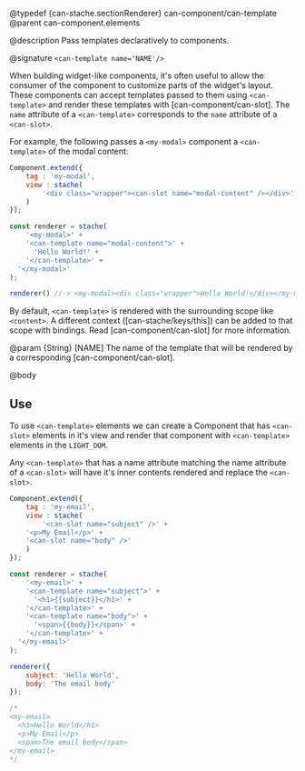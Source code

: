 @typedef {can-stache.sectionRenderer} can-component/can-template <can-template>
@parent can-component.elements

@description Pass templates declaratively to components.

@signature `<can-template name='NAME'/>`

When building widget-like components, it's often useful to allow the consumer of the
component to customize parts of the widget's layout.  These components can accept
templates passed to them using `<can-template>` and render these templates with
[can-component/can-slot].  The `name` attribute of a `<can-template>`
corresponds to the `name` attribute of a `<can-slot>`.

For example, the following passes a `<my-modal>` component a `<can-template>`
of the modal content:

```js
Component.extend({
	tag : 'my-modal',
	view : stache(
		'<div class="wrapper"><can-slot name="modal-content" /></div>'
	)
});

const renderer = stache(
	'<my-modal>' +
    '<can-template name="modal-content">' +
      'Hello World!' +
    '</can-template>' +
  '</my-modal>'
);

renderer() //-> <my-modal><div class="wrapper">Hello World!</div></my-modal>
```

By default, `<can-template>` is rendered with the surrounding scope
like `<content>`. A different context ([can-stache/keys/this]) can be added
to that scope with bindings.  Read [can-component/can-slot] for more information.

@param {String} [NAME] The name of the template that will be rendered by a corresponding
[can-component/can-slot].

@body

## Use

To use `<can-template>` elements we can create a Component that has `<can-slot>` elements in it's view
and render that component with `<can-template>` elements in the `LIGHT_DOM`.

Any `<can-template>` that has a name attribute matching the name attribute of a `<can-slot>` will
have it's inner contents rendered and replace the `<can-slot>`.

```js
Component.extend({
	tag : 'my-email',
	view : stache(
		'<can-slot name="subject" />' +
    '<p>My Email</p>' +
    '<can-slot name="body" />'
	)
});

const renderer = stache(
	'<my-email>' +
    '<can-template name="subject">' +
      '<h1>{{subject}}</h1>' +
    '</can-template>' +
    '<can-template name="body">' +
      '<span>{{body}}</span>' +
    '</can-template>' +
  '</my-email>'
);

renderer({
	subject: 'Hello World',
	body: 'The email body'
});

/*
<my-email>
  <h1>Hello World</h1>
  <p>My Email</p>
  <span>The email body</span>
</my-email>
*/
```
